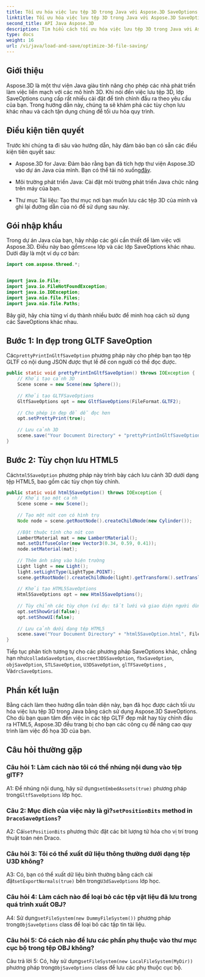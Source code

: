```yaml
---
title: Tối ưu hóa việc lưu tệp 3D trong Java với Aspose.3D SaveOptions
linktitle: Tối ưu hóa việc lưu tệp 3D trong Java với Aspose.3D SaveOptions
second_title: API Java Aspose.3D
description: Tìm hiểu cách tối ưu hóa việc lưu tệp 3D trong Java với Aspose.3D SaveOptions. Nâng cao hiệu suất và tùy chỉnh đầu ra một cách dễ dàng.
type: docs
weight: 16
url: /vi/java/load-and-save/optimize-3d-file-saving/
---
```

## Giới thiệu

Aspose.3D là một thư viện Java giàu tính năng cho phép các nhà phát triển làm việc liền mạch với các mô hình 3D. Khi nói đến việc lưu tệp 3D, lớp SaveOptions cung cấp rất nhiều cài đặt để tinh chỉnh đầu ra theo yêu cầu của bạn. Trong hướng dẫn này, chúng ta sẽ khám phá các tùy chọn lưu khác nhau và cách tận dụng chúng để tối ưu hóa quy trình.

## Điều kiện tiên quyết

Trước khi chúng ta đi sâu vào hướng dẫn, hãy đảm bảo bạn có sẵn các điều kiện tiên quyết sau:

-  Aspose.3D for Java: Đảm bảo rằng bạn đã tích hợp thư viện Aspose.3D vào dự án Java của mình. Bạn có thể tải nó xuống[đây](https://releases.aspose.com/3d/java/).

- Môi trường phát triển Java: Cài đặt môi trường phát triển Java chức năng trên máy của bạn.

- Thư mục Tài liệu: Tạo thư mục nơi bạn muốn lưu các tệp 3D của mình và ghi lại đường dẫn của nó để sử dụng sau này.

## Gói nhập khẩu

 Trong dự án Java của bạn, hãy nhập các gói cần thiết để làm việc với Aspose.3D. Điều này bao gồm`Scene` lớp và các lớp SaveOptions khác nhau. Dưới đây là một ví dụ cơ bản:

```java
import com.aspose.threed.*;


import java.io.File;
import java.io.FileNotFoundException;
import java.io.IOException;
import java.nio.file.Files;
import java.nio.file.Paths;
```

Bây giờ, hãy chia từng ví dụ thành nhiều bước để minh hoạ cách sử dụng các SaveOptions khác nhau.

## Bước 1: In đẹp trong GLTF SaveOption

 Các`prettyPrintInGltfSaveOption` phương pháp này cho phép bạn tạo tệp GLTF có nội dung JSON được thụt lề để con người có thể đọc được.

```java
public static void prettyPrintInGltfSaveOption() throws IOException {
    // Khởi tạo cảnh 3D
    Scene scene = new Scene(new Sphere());
    
    // Khởi tạo GLTFSaveOptions
    GltfSaveOptions opt = new GltfSaveOptions(FileFormat.GLTF2);
    
    // Cho phép in đẹp để dễ đọc hơn
    opt.setPrettyPrint(true);
    
    // Lưu cảnh 3D
    scene.save("Your Document Directory" + "prettyPrintInGltfSaveOption.gltf", opt);
}
```

## Bước 2: Tùy chọn lưu HTML5

 Các`html5SaveOption` phương pháp này trình bày cách lưu cảnh 3D dưới dạng tệp HTML5, bao gồm các tùy chọn tùy chỉnh.

```java
public static void html5SaveOption() throws IOException {
    // Khởi tạo một cảnh
    Scene scene = new Scene();
    
    // Tạo một nút con có hình trụ
    Node node = scene.getRootNode().createChildNode(new Cylinder());
    
    //Đặt thuộc tính cho nút con
    LambertMaterial mat = new LambertMaterial();
    mat.setDiffuseColor(new Vector3(0.34, 0.59, 0.41));
    node.setMaterial(mat);
    
    // Thêm ánh sáng vào hiện trường
    Light light = new Light();
    light.setLightType(LightType.POINT);
    scene.getRootNode().createChildNode(light).getTransform().setTranslation(10, 0, 10);
    
    // Khởi tạo HTML5SaveOptions
    Html5SaveOptions opt = new Html5SaveOptions();
    
    // Tùy chỉnh các tùy chọn (ví dụ: tắt lưới và giao diện người dùng)
    opt.setShowGrid(false);
    opt.setShowUI(false);
    
    // Lưu cảnh dưới dạng tệp HTML5
    scene.save("Your Document Directory" + "html5SaveOption.html", FileFormat.HTML5);
}
```

 Tiếp tục phân tích tương tự cho các phương pháp SaveOptions khác, chẳng hạn như`colladaSaveOption`, `discreet3DSSaveOption`, `fbxSaveOption`, `objSaveOption`, `STLSaveOption`, `U3DSaveOption`, `glTFSaveOptions` , Và`drcSaveOptions`.

## Phần kết luận

Bằng cách làm theo hướng dẫn toàn diện này, bạn đã học được cách tối ưu hóa việc lưu tệp 3D trong Java bằng cách sử dụng Aspose.3D SaveOptions. Cho dù bạn quan tâm đến việc in các tệp GLTF đẹp mắt hay tùy chỉnh đầu ra HTML5, Aspose.3D đều trang bị cho bạn các công cụ để nâng cao quy trình làm việc đồ họa 3D của bạn.

## Câu hỏi thường gặp

### Câu hỏi 1: Làm cách nào tôi có thể nhúng nội dung vào tệp glTF?

 A1: Để nhúng nội dung, hãy sử dụng`setEmbedAssets(true)` phương pháp trong`GltfSaveOptions` lớp học.

###  Câu 2: Mục đích của việc này là gì?`setPositionBits` method in `DracoSaveOptions`?

 A2: Cái`setPositionBits` phương thức đặt các bit lượng tử hóa cho vị trí trong thuật toán nén Draco.

### Câu hỏi 3: Tôi có thể xuất dữ liệu thông thường dưới dạng tệp U3D không?

 A3: Có, bạn có thể xuất dữ liệu bình thường bằng cách cài đặt`setExportNormals(true)` bên trong`U3dSaveOptions` lớp học.

### Câu hỏi 4: Làm cách nào để loại bỏ các tệp vật liệu đã lưu trong quá trình xuất OBJ?

A4: Sử dụng`setFileSystem(new DummyFileSystem())` phương pháp trong`ObjSaveOptions` class để loại bỏ các tập tin tài liệu.

### Câu hỏi 5: Có cách nào để lưu các phần phụ thuộc vào thư mục cục bộ trong tệp OBJ không?

 Câu trả lời 5: Có, hãy sử dụng`setFileSystem(new LocalFileSystem(MyDir))` phương pháp trong`ObjSaveOptions` class để lưu các phụ thuộc cục bộ.
